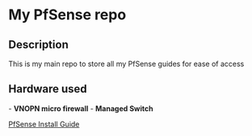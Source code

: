 <h1>My PfSense repo</h1>

<h2>Description</h2>
This is my main repo to store all my PfSense guides for ease of access
<br />


<h2>Hardware used</h2>
- <b>VNOPN micro firewall</b>
- <b>Managed Switch</b>

[PfSense Install Guide](https://github.com/joshkoo1988/PfSense-firewall)



